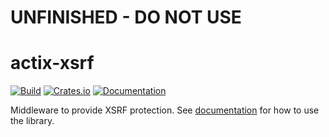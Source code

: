 # UNFINISHED - DO NOT USE


actix-xsrf
==========

[![Build](https://github.com/daaku/actix-xsrf/workflows/build/badge.svg)](https://github.com/daaku/actix-xsrf/actions?query=workflow%3Abuild)
[![Crates.io](https://img.shields.io/crates/v/actix-xsrf)](https://crates.io/crates/actix-xsrf)
[![Documentation](https://docs.rs/actix-xsrf/badge.svg)](https://docs.rs/actix-xsrf)

Middleware to provide XSRF protection.
See [documentation](https://docs.rs/actix-xsrf) for how to use the library.
